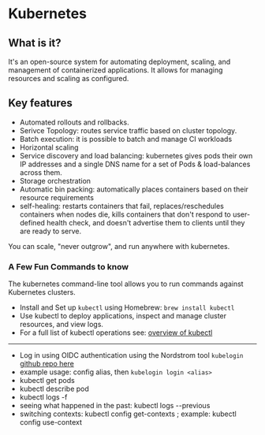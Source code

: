 # Kubernetes
## What is it?
It's an open-source system for automating deployment, scaling, and management of containerized applications. It allows for managing resources and scaling as configured.
## Key features
* Automated rollouts and rollbacks. 
* Serivce Topology: routes service traffic based on cluster topology.
* Batch execution: it is possible to batch and manage CI workloads
* Horizontal scaling
* Service discovery and load balancing: kubernetes gives pods their own IP addresses and a single DNS name for a set of Pods & load-balances across them.
* Storage orchestration
* Automatic bin packing: automatically places containers based on their resource requirements
* self-healing: restarts containers that fail, replaces/reschedules containers when nodes die, kills containers that don't respond to user-defined health check, and doesn't advertise them to clients until they are ready to serve.

You can scale, "never outgrow", and run anywhere with kubernetes. 

### A Few Fun Commands to know 
The kubernetes command-line tool allows you to run commands against Kubernetes clusters. 
- Install and Set up `kubectl` using Homebrew: `brew install kubectl`  
- Use kubectl to deploy applications, inspect and manage cluster resources, and view logs.
- For a full list of kubectl operations see: [overview of kubectl](https://kubernetes.io/docs/reference/kubectl/overview/)

--------
- Log in using OIDC authentication using the Nordstrom tool `kubelogin` [github repo here](https://github.com/Nordstrom/kubelogin)
- example usage: config alias, then `kubelogin login <alias>`
- kubectl get pods 
- kubectl describe pod <pod name>
- kubectl logs -f <pod name>
- seeing what happened in the past: kubectl logs <pod name> --previous
- switching contexts: kubectl config get-contexts ; example: kubectl config use-context <context>
